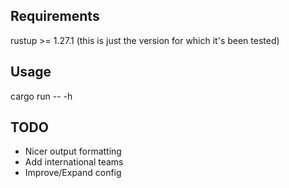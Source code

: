 ## Requirements
rustup >= 1.27.1 (this is just the version for which it's been tested)

## Usage
cargo run -- -h

## TODO

- Nicer output formatting
- Add international teams
- Improve/Expand config

